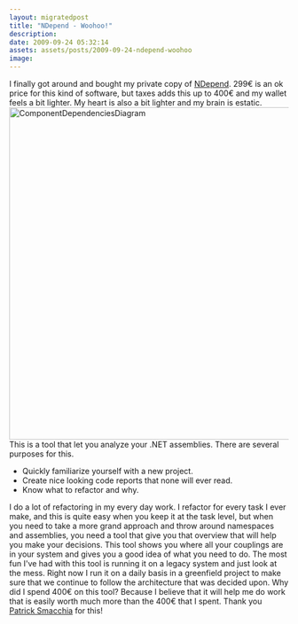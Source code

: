 ```yaml
---
layout: migratedpost
title: "NDepend - Woohoo!"
description:
date: 2009-09-24 05:32:14
assets: assets/posts/2009-09-24-ndepend-woohoo
image: 
---
```


<p>I finally got around and bought my private copy of <a href="http://www.ndepend.com/">NDepend</a>. 299€ is an ok price for this kind of software, but taxes adds this up to 400€ and my wallet feels a bit lighter. My heart is also a bit lighter and my brain is estatic.<img class="alignleft size-thumbnail wp-image-546" title="ComponentDependenciesDiagram" src="http://litemedia.info/media/Default/Mint/ComponentDependenciesDiagram.png" alt="ComponentDependenciesDiagram" width="600" height="600" />This is a tool that let you analyze your .NET assemblies. There are several purposes for this.</p>
<ul>
<li>Quickly familiarize yourself with a new project.</li>
<li> Create nice looking code reports that none will ever read.</li>
<li>Know what to refactor and why.</li>
</ul>
<p>I do a lot of refactoring in my every day work. I refactor for every task I ever make, and this is quite easy when you keep it at the task level, but when you need to take a more grand approach and throw around namespaces and assemblies, you need a tool that give you that overview that will help you make your decisions.  This tool shows you where all your couplings are in your system and gives you a good idea of what you need to do.  The most fun I've had with this  tool is running it on a legacy system and just look at the mess. Right now I run it on a daily basis in a greenfield project to make sure that we continue to follow the architecture that was decided upon.  Why did I spend 400€ on this tool? Because I believe that it will help me do work that is easily worth much more than the 400€ that I spent.  Thank you <a href="http://codebetter.com/blogs/patricksmacchia/">Patrick Smacchia</a> for this!</p>
